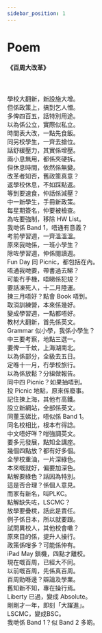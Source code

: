 ```yaml
---
sidebar_position: 1
---
```


# Poem
<h4>《百周大改革》</h4><br>
<br/>學校大翻新，新設施大增。 
<br/>但係政策上，搞到乞人憎。
<br/>多俾四百五，話特別用途。
<br/>以為係公立，實際似私立。
<br/>時間表大改，一點先食飯。
<br/>同另校學生，一齊去搶位。
<br/>話舒緩壓力，其實係增壓。
<br/>兩小息無用，都係夾硬拆。
<br/>但休息時間，依然係無變。
<br/>改革者知否，舊政策真意？
<br/>返學校休息，不如踩點返。
<br/>等到要速食，仲話係減壓？
<br/>中一新學生，手冊新政策。
<br/>每星期簽名，仲要被檢查。
<br/>為咗要強制，移除 HW List。
<br/>我哋係 Band 1，唔通有意義？
<br/>考前學習週，一齊溫溫溫。
<br/>原來我哋係，一班小學生？
<br/>除咗學習週，仲係閱讀週。
<br/>Fun Day 同 Picnic，都包括在內。
<br/>唔通我哋要，帶書過去睇？
<br/>可能冇手機，唔睇係犯規？
<br/>要話凍死人，十二月陸運。
<br/>揀三月唔好？點會 Book 唔到。
<br/>取消訓練營，本來係幾好。
<br/>變成學習週，一點都唔好。
<br/>教材大翻新，首先係英文。
<br/>Grammar 似小學，我係小學生？
<br/>中三要考察，地點三選一。
<br/>要俾一千蚊，上海湖南北。
<br/>以為係部分，全級去五日。
<br/>定喺十一月，冇學校旅行。
<br/>以為係放鬆？分組做報告。
<br/>同中四 Picnic？如果抽唔到。
<br/>投 Picnic 地點，原來係廢事。
<br/>記住揀上海，其他冇高鐵。
<br/>設立新網站，全部係英文。
<br/>同董玉娣比，唔似係 Band 1。
<br/>同名校相比，根本冇得諗。
<br/>中文唔好咩？咁強調英文。
<br/>要多元發展，點知全講座。
<br/>幾個四點放？都有好多個。
<br/>全學校重油，一片深綠色。
<br/>本來嘅就好，偏要加深色。
<br/>點解要綠色？話因為特別。
<br/>這是否合理？係個人意見。
<br/>而家有新名，叫PLKC。
<br/>點解缺失咗，LSCMC？
<br/>放學要疊櫈，話此是責任。
<br/>例子係日本，所以就要跟。
<br/>試問異校人，其他校會噉？
<br/>原來目的係，提升人操行。
<br/>政策係咁多？可能係仲有。
<br/>iPad May 鎖機，四點才離校。
<br/>現在嘅百周，已經大不同。
<br/>以前嘅百周，先係真百周。
<br/>百周勁喺邊？辯論及學業。
<br/>舊知新不知，專在操行焉。
<br/>Liberty 已過，變成 Absolute。
<br/>剛剛才一年，即刻「大躍進」。
<br/>LSCMC，變成BSC。
<br/>我哋係 Band 1？似 Band 2 多啲。
